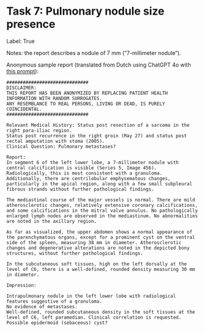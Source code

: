# Task 7: Pulmonary nodule size presence
Label: True

Notes: the report describes a nodule of 7 mm (“7-millimeter nodule”).

Anonymous sample report (translated from Dutch using ChatGPT 4o with <a href="https://github.com/DIAGNijmegen/LLM_data_extractor/blob/2be30cb35ec58b7e3c9244411624538feecc93ca/data_extractor/prompt_templates/translation/system_prompt.txt" target="_blank">this prompt</a>):
```
##############################
DISCLAIMER: 
THIS REPORT HAS BEEN ANONYMIZED BY REPLACING PATIENT HEALTH INFORMATION WITH RANDOM SURROGATES.
ANY RESEMBLANCE TO REAL PERSONS, LIVING OR DEAD, IS PURELY COINCIDENTAL.
##############################

Relevant Medical History: Status post resection of a sarcoma in the right para-iliac region.
Status post recurrence in the right groin (May 27) and status post rectal amputation with stoma (2005).
Clinical Question: Pulmonary metastases?

Report:
In segment 6 of the left lower lobe, a 7-millimeter nodule with central calcification is visible (Series 5, Image 456). Radiologically, this is most consistent with a granuloma. Additionally, there are centrilobular emphysematous changes, particularly in the apical region, along with a few small subpleural fibrous strands without further pathological findings.

The mediastinal course of the major vessels is normal. There are mild atherosclerotic changes, relatively extensive coronary calcifications, and some calcifications in the mitral valve annulus. No pathologically enlarged lymph nodes are observed in the mediastinum. No abnormalities are noted in the axillary region.

As far as visualized, the upper abdomen shows a normal appearance of the parenchymatous organs, except for a prominent cyst on the ventral side of the spleen, measuring 38 mm in diameter. Atherosclerotic changes and degenerative alterations are noted in the depicted bony structures, without further pathological findings.

In the subcutaneous soft tissues, high on the left dorsally at the level of C6, there is a well-defined, rounded density measuring 30 mm in diameter.

Impression:

Intrapulmonary nodule in the left lower lobe with radiological features suggestive of a granuloma.
No evidence of metastases.
Well-defined, rounded subcutaneous density in the soft tissues at the level of C6, left paramedian. Clinical correlation is requested. Possible epidermoid (sebaceous) cyst?
```
